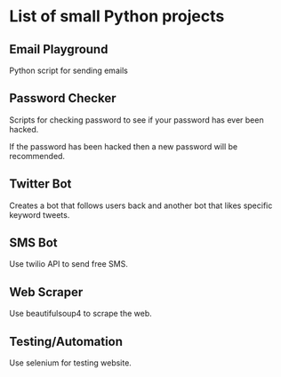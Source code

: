 # List of small Python projects

## Email Playground
Python script for sending emails

## Password Checker
Scripts for checking password to see if your password has ever been hacked.

If the password has been hacked then a new password will be recommended.

## Twitter Bot
Creates a bot that follows users back and another bot that likes specific keyword tweets.

## SMS Bot
Use twilio API to send free SMS.

## Web Scraper
Use beautifulsoup4 to scrape the web.

## Testing/Automation
Use selenium for testing website.
